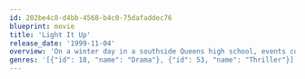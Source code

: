 ```yaml
---
id: 202be4c8-d4bb-4568-b4c0-75dafaddec76
blueprint: movie
title: 'Light It Up'
release_date: '1999-11-04'
overview: 'On a winter day in a southside Queens high school, events collide and six students are suddenly in an armed standoff with the NYPD. At the school, classrooms freeze, teachers come and go, resources are scant.'
genres: '[{"id": 18, "name": "Drama"}, {"id": 53, "name": "Thriller"}]'
---
```

